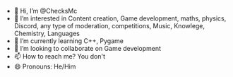 - 👋 Hi, I’m @ChecksMc
- 👀 I’m interested in Content creation, Game development, maths, physics, Discord, any type of moderation, competitions, Music, Knowlege, Chemistry, Languages
- 🌱 I’m currently learning C++, Pygame
- 💞️ I’m looking to collaborate on Game development
- 📫 How to reach me? You don't
- 😄 Pronouns: He/Him


<!---
ChecksMc/ChecksMc is a ✨ special ✨ repository because its `README.md` (this file) appears on your GitHub profile.
You can click the Preview link to take a look at your changes.
--->
